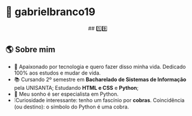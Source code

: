 # 🐍 gabrielbranco19
<p align="center">
## 1️⃣9️⃣
</p>

## 🌎 Sobre mim
- 👤 Apaixonado por tecnologia e quero fazer disso minha vida. Dedicado 100% aos estudos e mudar de vida.
- 📚 Cursando 2º semestre em **Bacharelado de Sistemas de Informação** pela UNISANTA; Estudando **HTML e CSS** e **Python**;
- 🎯 Meu sonho é ser especialista em Python.
- ❕Curiosidade interessante: tenho um fascínio por **cobras**. Coincidência (ou destino): o símbolo do Python é uma cobra.
